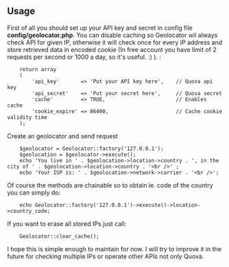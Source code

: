 ## Usage

First of all you should set up your API key and secret in config file **config/geolocator.php**. You can disable caching so Geolocator wil always check API for given IP, otherwise it will check once for every IP address and store retrieved data in encoded cookie (In free account you have limit of 2 requests per second or 1000 a day, so it's useful. :) ). :

		return array
		(
			'api_key'       => 'Put your API key here',    // Quova api key
			'api_secret'    => 'Put your secret here',     // Quova secret
			'cache'         => TRUE,                       // Enables cache
			'cookie_expire' => 86400,                      // Cache cookie validity time
		);

Create an geolocator and send request

		$geolocator = Geolocator::factory('127.0.0.1');
		$geolocation = $geolocator->execute();
		echo 'You live in ' . $geolocation->location->country . ', in the city of ' . $geolocation->location->country . '<br />' ; 
		echo 'Your ISP is: ' . $geolocation->network->carrier . '<br />';

Of course the methods are chainable so to obtain ie. code of the country you can simply do:

		echo Geolocator::factory('127.0.0.1')->execute()->location->country_code;

If you want to erase all stored IPs just call:

		Geolocator::clear_cache();

I hope this is simple enough to maintain for now. I will try to improve it in the future for checking multiple IPs or operate other APIs not only Quova.
